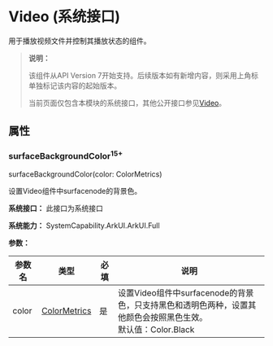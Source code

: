 # Video (系统接口)

用于播放视频文件并控制其播放状态的组件。 

> **说明：**
>
> 该组件从API Version 7开始支持。后续版本如有新增内容，则采用上角标单独标记该内容的起始版本。
>
> 当前页面仅包含本模块的系统接口，其他公开接口参见[Video](ts-media-components-video.md)。

## 属性

### surfaceBackgroundColor<sup>15+</sup>

surfaceBackgroundColor(color: ColorMetrics)

设置Video组件中surfacenode的背景色。

**系统接口：** 此接口为系统接口

**系统能力：** SystemCapability.ArkUI.ArkUI.Full

**参数：** 

| 参数名 |       类型    | 必填 |           说明                |
| ------ | ------------ | ---- | ---------------------------- |
| color  | [ColorMetrics](../js-apis-arkui-graphics.md#colormetrics12) | 是   | 设置Video组件中surfacenode的背景色，只支持黑色和透明色两种，设置其他颜色会按照黑色生效。<br/>默认值：Color.Black |
